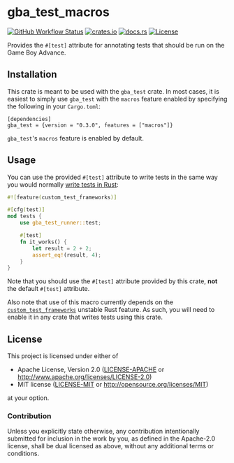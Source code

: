 # gba_test_macros

[![GitHub Workflow Status](https://img.shields.io/github/actions/workflow/status/Anders429/gba_test/gba_test_macros.yml?branch=master)](https://github.com/Anders429/gba_test/actions/workflows/gba_test_macros.yml?query=branch%3Amaster)
[![crates.io](https://img.shields.io/crates/v/gba_test_macros)](https://crates.io/crates/gba_test_macros)
[![docs.rs](https://docs.rs/gba_test_macros/badge.svg)](https://docs.rs/gba_test_macros)
[![License](https://img.shields.io/crates/l/gba_test_macros)](#license)

Provides the `#[test]` attribute for annotating tests that should be run on the Game Boy Advance.

## Installation
This crate is meant to be used with the `gba_test` crate. In most cases, it is easiest to
simply use `gba_test` with the `macros` feature enabled by specifying the following in your
`Cargo.toml`:

```
[dependencies]
gba_test = {version = "0.3.0", features = ["macros"]}
```

`gba_test`'s `macros` feature is enabled by default.

## Usage
You can use the provided `#[test]` attribute to write tests in the same way you would normally
[write tests in Rust](https://doc.rust-lang.org/book/ch11-01-writing-tests.html):

``` rust
#![feature(custom_test_frameworks)]

#[cfg(test)]
mod tests {
    use gba_test_runner::test;

    #[test]
    fn it_works() {
        let result = 2 + 2;
        assert_eq!(result, 4);
    }
}
```

Note that you should use the `#[test]` attribute provided by this crate, **not** the default
`#[test]` attribute.

Also note that use of this macro currently depends on the
[`custom_test_frameworks`](https://doc.rust-lang.org/beta/unstable-book/language-features/custom-test-frameworks.html)
unstable Rust feature. As such, you will need to enable it in any crate that writes tests using
this crate.

## License
This project is licensed under either of

* Apache License, Version 2.0
([LICENSE-APACHE](https://github.com/Anders429/gba_test/blob/HEAD/LICENSE-APACHE) or
http://www.apache.org/licenses/LICENSE-2.0)
* MIT license
([LICENSE-MIT](https://github.com/Anders429/gba_test/blob/HEAD/LICENSE-MIT) or
http://opensource.org/licenses/MIT)

at your option.

### Contribution
Unless you explicitly state otherwise, any contribution intentionally submitted for inclusion in the work by you, as defined in the Apache-2.0 license, shall be dual licensed as above, without any additional terms or conditions.
